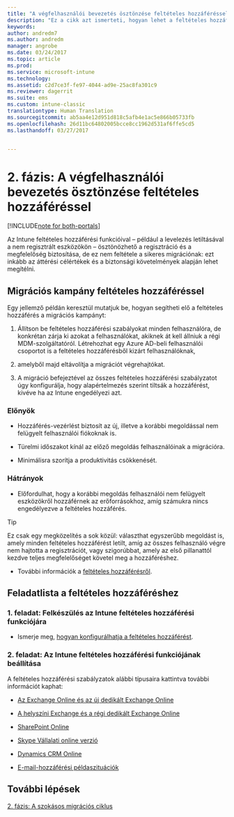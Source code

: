 ```yaml
---
title: "A végfelhasználói bevezetés ösztönzése feltételes hozzáféréssel | Microsoft Docs"
description: "Ez a cikk azt ismerteti, hogyan lehet a feltételes hozzáféréssel ösztönözni az Intune-regisztrációt."
keywords: 
author: andredm7
ms.author: andredm
manager: angrobe
ms.date: 03/24/2017
ms.topic: article
ms.prod: 
ms.service: microsoft-intune
ms.technology: 
ms.assetid: c2d7ce3f-fe97-4044-ad9e-25ac8fa301c9
ms.reviewer: dagerrit
ms.suite: ems
ms.custom: intune-classic
translationtype: Human Translation
ms.sourcegitcommit: ab5aa4e12d951d818c5afb4e1ac5e866b05733fb
ms.openlocfilehash: 26d11bc64802005bcce8cc1962d531af6ffe5cd5
ms.lasthandoff: 03/27/2017


---
```


# <a name="phase-2-drive-end-user-adoption-with-conditional-access"></a>2. fázis: A végfelhasználói bevezetés ösztönzése feltételes hozzáféréssel

[!INCLUDE[note for both-portals](../includes/note-for-both-portals.md)]

Az Intune feltételes hozzáférési funkcióival – például a levelezés letiltásával a nem regisztrált eszközökön – ösztönözhető a regisztráció és a megfelelőség biztosítása, de ez nem feltétele a sikeres migrációnak: ezt inkább az áttérési célértékek és a biztonsági követelmények alapján lehet megítélni.

## <a name="migration-campaign-with-conditional-access"></a>Migrációs kampány feltételes hozzáféréssel

Egy jellemző példán keresztül mutatjuk be, hogyan segítheti elő a feltételes hozzáférés a migrációs kampányt:

1.  Állítson be feltételes hozzáférési szabályokat minden felhasználóra, de konkrétan zárja ki azokat a felhasználókat, akiknek át kell állniuk a régi MDM-szolgáltatóról. Létrehozhat egy Azure AD-beli felhasználói csoportot is a feltételes hozzáférésből kizárt felhasználóknak,

2.  amelyből majd eltávolítja a migrációt végrehajtókat.

3.  A migráció befejeztével az összes feltételes hozzáférési szabályzatot úgy konfigurálja, hogy alapértelmezés szerint tiltsák a hozzáférést, kivéve ha az Intune engedélyezi azt.

### <a name="advantages"></a>Előnyök

-   Hozzáférés-vezérlést biztosít az új, illetve a korábbi megoldással nem felügyelt felhasználói fiókoknak is.

-   Türelmi időszakot kínál az előző megoldás felhasználóinak a migrációra.

-   Minimálisra szorítja a produktivitás csökkenését.

### <a name="disadvantages"></a>Hátrányok

-   Előfordulhat, hogy a korábbi megoldás felhasználói nem felügyelt eszközökről hozzáférnek az erőforrásokhoz, amíg számukra nincs engedélyezve a feltételes hozzáférés.

> [!TIP] 
> Ez csak egy megközelítés a sok közül: választhat egyszerűbb megoldást is, amely minden feltételes hozzáférést letilt, amíg az összes felhasználó végre nem hajtotta a regisztrációt, vagy szigorúbbat, amely az első pillanattól kezdve teljes megfelelőséget követel meg a hozzáféréshez.

-   További információk a [feltételes hozzáférésről](https://docs.microsoft.com/intune-azure/conditional-access/what-is-conditional-access).

## <a name="task-list-for-conditional-access"></a>Feladatlista a feltételes hozzáféréshez

### <a name="task-1-get-ready-for-intune-conditional-access"></a>1. feladat: Felkészülés az Intune feltételes hozzáférési funkciójára

-   Ismerje meg, [hogyan konfigurálhatja a feltételes hozzáférést](https://docs.microsoft.com/intune/deploy-use/restrict-access-to-email-and-o365-services-with-microsoft-intune).

### <a name="task-2-setup-intune-conditional-access"></a>2. feladat: Az Intune feltételes hozzáférési funkciójának beállítása

A feltételes hozzáférési szabályzatok alábbi típusaira kattintva további információt kaphat:

-   [Az Exchange Online és az új dedikált Exchange Online](https://docs.microsoft.com/intune/deploy-use/restrict-access-to-exchange-online-with-microsoft-intune)

-   [A helyszíni Exchange és a régi dedikált Exchange Online](https://docs.microsoft.com/intune/deploy-use/restrict-access-to-exchange-onpremises-with-microsoft-intune)

-   [SharePoint Online](https://docs.microsoft.com/intune/deploy-use/restrict-access-to-sharepoint-online-with-microsoft-intune)

-   [Skype Vállalati online verzió](https://docs.microsoft.com/intune/deploy-use/restrict-access-to-skype-for-business-online-with-microsoft-intune)

-   [Dynamics CRM Online](https://docs.microsoft.com/intune/deploy-use/restrict-access-to-dynamics-crm-online-with-microsoft-intune)

-   [E-mail-hozzáférési példaszituációk](https://docs.microsoft.com/intune/deploy-use/restrict-email-access-example-scenarios)

## <a name="next-steps"></a>További lépések

[2. fázis: A szokásos migrációs ciklus](https://docs.microsoft.com/intune/plan-design/migration-phase2-typical-migration-cycle)

